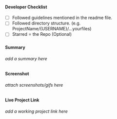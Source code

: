 #### Developer Checklist
- [ ] Followed guidelines mentioned in the readme file.
- [ ] Followed directory structure. (e.g. ProjectName/{USERNAME}/...yourfiles)
- [ ] Starred ⭐ the Repo (Optional)

#### Summary
###### _add a summary here_

#### Screenshot
###### _attach screenshots/gifs here_

#### Live Project Link
###### _add a working project link here_

